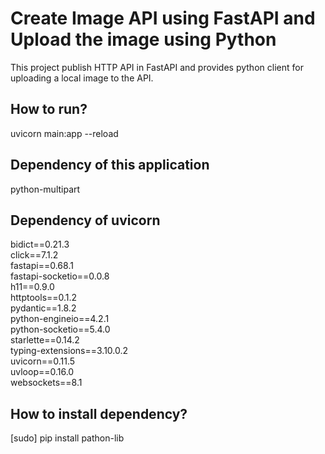 # Create Image API using FastAPI and Upload the image using Python
This project publish HTTP API in FastAPI and provides python client for uploading a local image to the API.

## How to run?
uvicorn main:app --reload

## Dependency of this application
python-multipart

## Dependency of uvicorn
bidict==0.21.3 <br/>
click==7.1.2 <br/>
fastapi==0.68.1 <br/>
fastapi-socketio==0.0.8 <br/>
h11==0.9.0 <br/>
httptools==0.1.2 <br/>
pydantic==1.8.2 <br/>
python-engineio==4.2.1 <br/>
python-socketio==5.4.0 <br/>
starlette==0.14.2 <br/>
typing-extensions==3.10.0.2 <br/>
uvicorn==0.11.5 <br/>
uvloop==0.16.0 <br/>
websockets==8.1 <br/>

## How to install dependency?
[sudo] pip install pathon-lib
